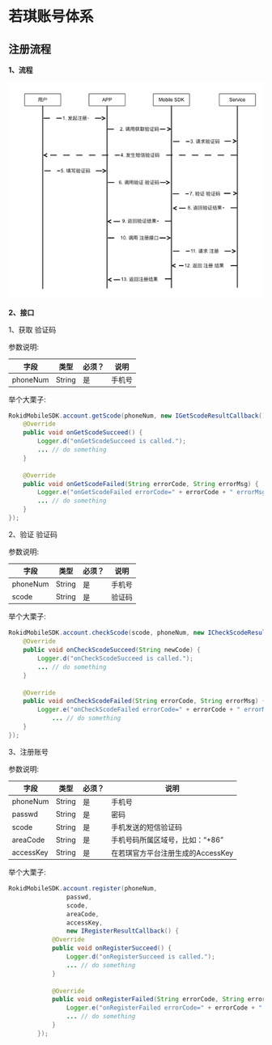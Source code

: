 # 若琪账号体系

## 注册流程

**1、流程**

![](media/rokid_register.png)

**2、接口**

1、获取 验证码

参数说明:

| 字段    | 类型   | 必须？| 说明 |
| ------ | ----- | ----- | ----- |
| phoneNum  | String | 是 | 手机号 |

举个大栗子:
    
```java
RokidMobileSDK.account.getScode(phoneNum, new IGetScodeResultCallback() {
    @Override
    public void onGetScodeSucceed() {
        Logger.d("onGetScodeSucceed is called.");
        ... // do something
    }

    @Override
    public void onGetScodeFailed(String errorCode, String errorMsg) {
        Logger.e("onGetScodeFailed errorCode=" + errorCode + " errorMsg=" + errorMsg);
        ... // do something
    }
});
```


2、验证 验证码

参数说明:

| 字段    | 类型   | 必须？| 说明 |
| ------ | ----- | ----- | ----- |
| phoneNum  | String | 是 | 手机号 |
| scode   | String | 是 | 验证码 |

举个大栗子:

```java
RokidMobileSDK.account.checkScode(scode, phoneNum, new ICheckScodeResultCallback() {
    @Override
    public void onCheckScodeSucceed(String newCode) {
        Logger.d("onCheckScodeSucceed is called.");
        ... // do something
    }

    @Override
    public void onCheckScodeFailed(String errorCode, String errorMsg) {
        Logger.e("onCheckScodeFailed errorCode=" + errorCode + " errorMsg=" + errorMsg);
            ... // do something
    }
});
```

3、注册账号

参数说明:

| 字段    | 类型   | 必须？| 说明 |
| ------ | ----- | ----- | ----- |
| phoneNum  | String | 是 | 手机号 |
| passwd   | String | 是 | 密码 |
| scode   | String | 是 | 手机发送的短信验证码 |
| areaCode  | String | 是 | 手机号码所属区域号，比如：“+86” |
| accessKey   | String | 是 | 在若琪官方平台注册生成的AccessKey |

举个大栗子:

```java
RokidMobileSDK.account.register(phoneNum, 
                passwd, 
                scode, 
                areaCode, 
                accessKey, 
                new IRegisterResultCallback() {
            @Override
            public void onRegisterSucceed() {
                Logger.d("onRegisterSucceed is called.");
                ... // do something
            }

            @Override
            public void onRegisterFailed(String errorCode, String errorMsg) {
                Logger.e("onRegisterFailed errorCode=" + errorCode + " errorMsg=" + errorMsg);
                ... // do something
            }
        });
        
```


